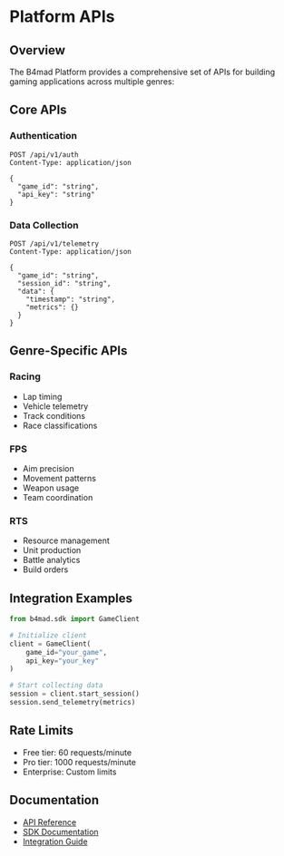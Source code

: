# Platform APIs

## Overview
The B4mad Platform provides a comprehensive set of APIs for building gaming applications across multiple genres:

## Core APIs
### Authentication
```http
POST /api/v1/auth
Content-Type: application/json

{
  "game_id": "string",
  "api_key": "string"
}
```

### Data Collection
```http
POST /api/v1/telemetry
Content-Type: application/json

{
  "game_id": "string",
  "session_id": "string",
  "data": {
    "timestamp": "string",
    "metrics": {}
  }
}
```

## Genre-Specific APIs

### Racing
- Lap timing
- Vehicle telemetry
- Track conditions
- Race classifications

### FPS
- Aim precision
- Movement patterns
- Weapon usage
- Team coordination

### RTS
- Resource management
- Unit production
- Battle analytics
- Build orders

## Integration Examples
```python
from b4mad.sdk import GameClient

# Initialize client
client = GameClient(
    game_id="your_game",
    api_key="your_key"
)

# Start collecting data
session = client.start_session()
session.send_telemetry(metrics)
```

## Rate Limits
- Free tier: 60 requests/minute
- Pro tier: 1000 requests/minute
- Enterprise: Custom limits

## Documentation
- [API Reference](api-reference.md)
- [SDK Documentation](sdk-docs.md)
- [Integration Guide](integration.md)
